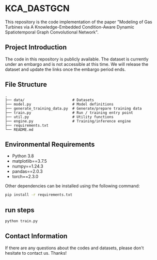 # KCA_DASTGCN
This repository is the code implementation of the paper "Modeling of Gas Turbines via A Knowledge-Embedded Condition-Aware Dynamic Spatiotemporal Graph Convolutional Network".

## Project Introduction

The code in this repository is publicly available. The dataset is currently under an embargo and is not accessible at this time. We will release the dataset and update the links once the embargo period ends.




## File Structure

```text
.
├── data/                      # Datasets
├── model.py                   # Model definitions
├── generate_training_data.py  # Generate/prepare training data
├── train.py                   # Run / training entry point
├── util.py                    # Utility functions
├── engine.py                  # Training/inference engine
├── requirements.txt
└── README.md
```



## Environmental Requirements

- Python 3.8
- matplotlib==3.7.5
- numpy==1.24.3
- pandas==2.0.3
- torch==2.3.0

Other dependencies can be installed using the following command:

```bash
pip install -r requirements.txt
```
## run steps

```bash
python train.py
```

## Contact Information

If there are any questions about the codes and datasets, please don't hesitate to contact us. Thanks!

